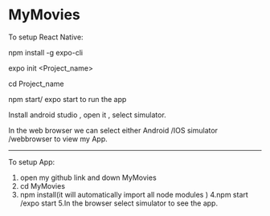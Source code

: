 # MyMovies

To setup React Native:

npm install -g expo-cli

expo init <Project_name>

cd Project_name

npm start/ expo start to run the app 

Install android studio , open it , select simulator.

In the web browser we can select either Android /IOS simulator /webbrowser to view my App.


--------------------------------------------------------------------------
To setup App:

1. open my github link and down  MyMovies  
2. cd MyMovies
3. npm install(it will automatically import all node modules ) 
4.npm start /expo start
5.In the browser select simulator to see the app.
